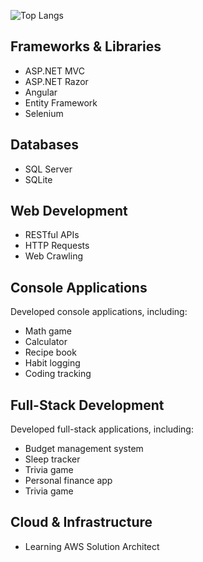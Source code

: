 ![Top Langs](https://github-readme-stats.vercel.app/api/top-langs/?username=DLee211&theme=transparent&hide_progress=true)
## Frameworks & Libraries
- ASP.NET MVC
- ASP.NET Razor
- Angular
- Entity Framework
- Selenium
## Databases
- SQL Server
- SQLite
## Web Development
- RESTful APIs
- HTTP Requests
- Web Crawling
## Console Applications
Developed console applications, including:
- Math game
- Calculator
- Recipe book
- Habit logging
- Coding tracking
## Full-Stack Development
Developed full-stack applications, including:
- Budget management system
- Sleep tracker
- Trivia game
- Personal finance app
- Trivia game
## Cloud & Infrastructure
- Learning AWS Solution Architect
